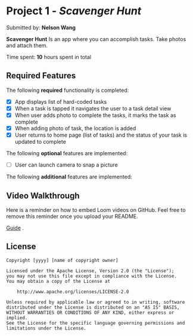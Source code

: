 # Project 1 - *Scavenger Hunt*

Submitted by: **Nelson Wang**

**Scavenger Hunt** Is an app where you can accomplish tasks. Take photos and attach them. 

Time spent: **10** hours spent in total

## Required Features

The following **required** functionality is completed:

- [x] App displays list of hard-coded tasks
- [x] When a task is tapped it navigates the user to a task detail view
- [x] When user adds photo to complete the tasks, it marks the task as complete
- [x] When adding photo of task, the location is added
- [x] User returns to home page (list of tasks) and the status of your task is updated to complete
 
The following **optional** features are implemented:

- [ ] User can launch camera to snap a picture    

The following **additional** features are implemented:


## Video Walkthrough

Here is a reminder on how to embed Loom videos on GitHub. Feel free to remove this reminder once you upload your README. 

[Guide](https://media.giphy.com/media/v1.Y2lkPTc5MGI3NjExeHBmcndpZDYzbWhlaG8ycWthd2dydG4ybDVtMHE2Z3RwY3M0NHI4NyZlcD12MV9pbnRlcm5hbF9naWZfYnlfaWQmY3Q9Zw/ITatKXtXrJkxeXFuXU/giphy.gif) .
[](./demo.gif)

## License

    Copyright [yyyy] [name of copyright owner]

    Licensed under the Apache License, Version 2.0 (the "License");
    you may not use this file except in compliance with the License.
    You may obtain a copy of the License at

        http://www.apache.org/licenses/LICENSE-2.0

    Unless required by applicable law or agreed to in writing, software
    distributed under the License is distributed on an "AS IS" BASIS,
    WITHOUT WARRANTIES OR CONDITIONS OF ANY KIND, either express or implied.
    See the License for the specific language governing permissions and
    limitations under the License.
